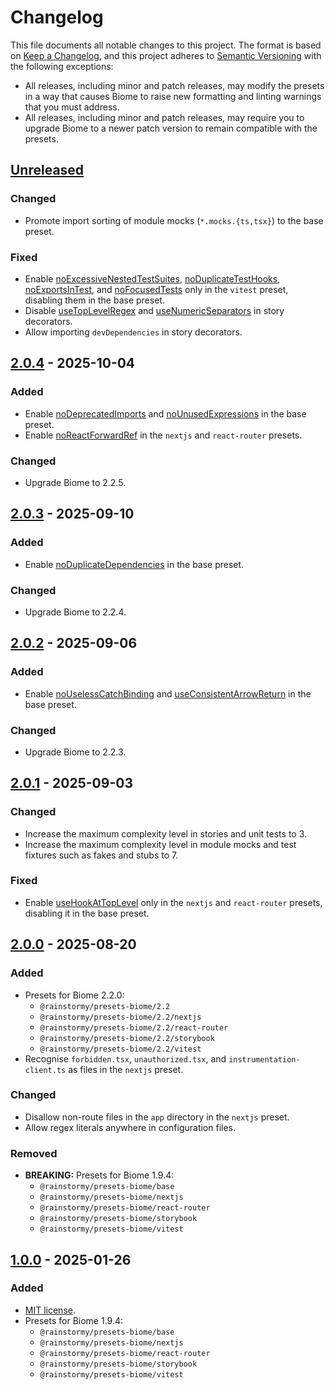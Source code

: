 # Changelog

This file documents all notable changes to this project. The format is based
on [Keep a Changelog](https://keepachangelog.com/en/1.1.0), and this project
adheres to [Semantic Versioning](https://semver.org/spec/v2.0.0.html) with the
following exceptions:

- All releases, including minor and patch releases, may modify the presets in a
  way that causes Biome to raise new formatting and linting warnings that you
  must address.
- All releases, including minor and patch releases, may require you to upgrade
  Biome to a newer patch version to remain compatible with the presets.

## [Unreleased]
### Changed
- Promote import sorting of module mocks (`*.mocks.{ts,tsx}`) to the base
  preset.

### Fixed
- Enable [noExcessiveNestedTestSuites](https://biomejs.dev/linter/rules/no-excessive-nested-test-suites),
  [noDuplicateTestHooks](https://biomejs.dev/linter/rules/no-duplicate-test-hooks),
  [noExportsInTest](https://biomejs.dev/linter/rules/no-exports-in-test), and
  [noFocusedTests](https://biomejs.dev/linter/rules/no-focused-tests) only in
  the `vitest` preset, disabling them in the base preset.
- Disable [useTopLevelRegex](https://biomejs.dev/linter/rules/use-top-level-regex)
  and [useNumericSeparators](https://biomejs.dev/linter/rules/use-numeric-separators)
  in story decorators.
- Allow importing `devDependencies` in story decorators.

## [2.0.4] - 2025-10-04
### Added
- Enable [noDeprecatedImports](https://biomejs.dev/linter/rules/no-deprecated-imports)
  and [noUnusedExpressions](https://biomejs.dev/linter/rules/no-unused-expressions)
  in the base preset.
- Enable [noReactForwardRef](https://biomejs.dev/linter/rules/no-react-forward-ref)
  in the `nextjs` and `react-router` presets.

### Changed
- Upgrade Biome to 2.2.5.

## [2.0.3] - 2025-09-10
### Added
- Enable [noDuplicateDependencies](https://biomejs.dev/linter/rules/no-duplicate-dependencies)
  in the base preset.

### Changed
- Upgrade Biome to 2.2.4.

## [2.0.2] - 2025-09-06
### Added
- Enable [noUselessCatchBinding](https://biomejs.dev/linter/rules/no-useless-catch-binding)
  and [useConsistentArrowReturn](https://biomejs.dev/linter/rules/use-consistent-arrow-return)
  in the base preset.

### Changed
- Upgrade Biome to 2.2.3.

## [2.0.1] - 2025-09-03
### Changed
- Increase the maximum complexity level in stories and unit tests to 3.
- Increase the maximum complexity level in module mocks and test fixtures such
  as fakes and stubs to 7.

### Fixed
- Enable [useHookAtTopLevel](https://biomejs.dev/linter/rules/use-hook-at-top-level)
  only in the `nextjs` and `react-router` presets, disabling it in the base
  preset.

## [2.0.0] - 2025-08-20
### Added
- Presets for Biome 2.2.0:
  - `@rainstormy/presets-biome/2.2`
  - `@rainstormy/presets-biome/2.2/nextjs`
  - `@rainstormy/presets-biome/2.2/react-router`
  - `@rainstormy/presets-biome/2.2/storybook`
  - `@rainstormy/presets-biome/2.2/vitest`
- Recognise `forbidden.tsx`, `unauthorized.tsx`, and `instrumentation-client.ts`
  as files in the `nextjs` preset.

### Changed
- Disallow non-route files in the `app` directory in the `nextjs` preset.
- Allow regex literals anywhere in configuration files.

### Removed
- **BREAKING:** Presets for Biome 1.9.4:
  - `@rainstormy/presets-biome/base`
  - `@rainstormy/presets-biome/nextjs`
  - `@rainstormy/presets-biome/react-router`
  - `@rainstormy/presets-biome/storybook`
  - `@rainstormy/presets-biome/vitest`

## [1.0.0] - 2025-01-26
### Added
- [MIT license](https://choosealicense.com/licenses/mit).
- Presets for Biome 1.9.4:
  - `@rainstormy/presets-biome/base`
  - `@rainstormy/presets-biome/nextjs`
  - `@rainstormy/presets-biome/react-router`
  - `@rainstormy/presets-biome/storybook`
  - `@rainstormy/presets-biome/vitest`

[unreleased]: https://github.com/rainstormy/presets-biome/compare/v2.0.4...HEAD
[2.0.4]: https://github.com/rainstormy/presets-biome/compare/v2.0.3...v2.0.4
[2.0.3]: https://github.com/rainstormy/presets-biome/compare/v2.0.2...v2.0.3
[2.0.2]: https://github.com/rainstormy/presets-biome/compare/v2.0.1...v2.0.2
[2.0.1]: https://github.com/rainstormy/presets-biome/compare/v2.0.0...v2.0.1
[2.0.0]: https://github.com/rainstormy/presets-biome/compare/v1.0.0...v2.0.0
[1.0.0]: https://github.com/rainstormy/presets-biome/releases/tag/v1.0.0
